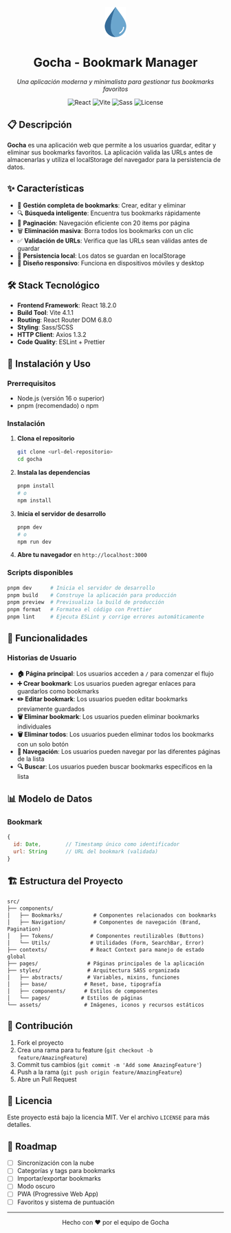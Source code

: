 <p align="center">
<img width="10%" src="./public/drop.svg">
</p>

<h1 align="center">Gocha - Bookmark Manager</h1>

<p align="center">
  <em>Una aplicación moderna y minimalista para gestionar tus bookmarks favoritos</em>
</p>

<p align="center">
  <img src="https://img.shields.io/badge/React-18.2.0-61dafb?style=flat-square&logo=react" alt="React">
  <img src="https://img.shields.io/badge/Vite-4.1.1-646cff?style=flat-square&logo=vite" alt="Vite">
  <img src="https://img.shields.io/badge/Sass-1.58.0-cc6699?style=flat-square&logo=sass" alt="Sass">
  <img src="https://img.shields.io/badge/License-MIT-green?style=flat-square" alt="License">
</p>

## 📋 Descripción

**Gocha** es una aplicación web que permite a los usuarios guardar, editar y eliminar sus bookmarks favoritos. La aplicación valida las URLs antes de almacenarlas y utiliza el localStorage del navegador para la persistencia de datos.

## ✨ Características

- 🔖 **Gestión completa de bookmarks**: Crear, editar y eliminar
- 🔍 **Búsqueda inteligente**: Encuentra tus bookmarks rápidamente
- 📄 **Paginación**: Navegación eficiente con 20 items por página
- 🗑️ **Eliminación masiva**: Borra todos los bookmarks con un clic
- ✅ **Validación de URLs**: Verifica que las URLs sean válidas antes de guardar
- 💾 **Persistencia local**: Los datos se guardan en localStorage
- 📱 **Diseño responsivo**: Funciona en dispositivos móviles y desktop

## 🛠️ Stack Tecnológico

- **Frontend Framework**: React 18.2.0
- **Build Tool**: Vite 4.1.1
- **Routing**: React Router DOM 6.8.0
- **Styling**: Sass/SCSS
- **HTTP Client**: Axios 1.3.2
- **Code Quality**: ESLint + Prettier

## 🚀 Instalación y Uso

### Prerrequisitos

- Node.js (versión 16 o superior)
- pnpm (recomendado) o npm

### Instalación

1. **Clona el repositorio**
   ```bash
   git clone <url-del-repositorio>
   cd gocha
   ```

2. **Instala las dependencias**
   ```bash
   pnpm install
   # o
   npm install
   ```

3. **Inicia el servidor de desarrollo**
   ```bash
   pnpm dev
   # o
   npm run dev
   ```

4. **Abre tu navegador** en `http://localhost:3000`

### Scripts disponibles

```bash
pnpm dev      # Inicia el servidor de desarrollo
pnpm build    # Construye la aplicación para producción
pnpm preview  # Previsualiza la build de producción
pnpm format   # Formatea el código con Prettier
pnpm lint     # Ejecuta ESLint y corrige errores automáticamente
```

## 📱 Funcionalidades

### Historias de Usuario

- **🏠 Página principal**: Los usuarios acceden a `/` para comenzar el flujo
- **➕ Crear bookmark**: Los usuarios pueden agregar enlaces para guardarlos como bookmarks
- **✏️ Editar bookmark**: Los usuarios pueden editar bookmarks previamente guardados
- **🗑️ Eliminar bookmark**: Los usuarios pueden eliminar bookmarks individuales
- **🗑️ Eliminar todos**: Los usuarios pueden eliminar todos los bookmarks con un solo botón
- **📄 Navegación**: Los usuarios pueden navegar por las diferentes páginas de la lista
- **🔍 Buscar**: Los usuarios pueden buscar bookmarks específicos en la lista

## 📊 Modelo de Datos

### Bookmark

```javascript
{
  id: Date,        // Timestamp único como identificador
  url: String      // URL del bookmark (validada)
}
```

## 🏗️ Estructura del Proyecto

```
src/
├── components/
│   ├── Bookmarks/          # Componentes relacionados con bookmarks
│   ├── Navigation/         # Componentes de navegación (Brand, Pagination)
│   ├── Tokens/            # Componentes reutilizables (Buttons)
│   └── Utils/             # Utilidades (Form, SearchBar, Error)
├── contexts/              # React Context para manejo de estado global
├── pages/                # Páginas principales de la aplicación
├── styles/               # Arquitectura SASS organizada
│   ├── abstracts/        # Variables, mixins, funciones
│   ├── base/            # Reset, base, tipografía
│   ├── components/      # Estilos de componentes
│   └── pages/          # Estilos de páginas
└── assets/              # Imágenes, iconos y recursos estáticos
```

## 🤝 Contribución

1. Fork el proyecto
2. Crea una rama para tu feature (`git checkout -b feature/AmazingFeature`)
3. Commit tus cambios (`git commit -m 'Add some AmazingFeature'`)
4. Push a la rama (`git push origin feature/AmazingFeature`)
5. Abre un Pull Request

## 📝 Licencia

Este proyecto está bajo la licencia MIT. Ver el archivo `LICENSE` para más detalles.

## 🔮 Roadmap

- [ ] Sincronización con la nube
- [ ] Categorías y tags para bookmarks
- [ ] Importar/exportar bookmarks
- [ ] Modo oscuro
- [ ] PWA (Progressive Web App)
- [ ] Favoritos y sistema de puntuación

---

<p align="center">
  Hecho con ❤️ por el equipo de Gocha
</p>

